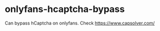 # onlyfans-hcaptcha-bypass
Can bypass hCaptcha on onlyfans. Check https://www.capsolver.com/ 












































                                                                                                                                